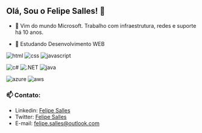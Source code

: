 ## Olá, Sou o Felipe Salles! 👋

- 🔭 Vim do mundo Microsoft. Trabalho com infraestrutura, redes e suporte há 10 anos.

- 🌱 Estudando Desenvolvimento WEB 

![html](https://img.shields.io/badge/HTML5-E34F26?style=for-the-badge&logo=html5&logoColor=white)
![css](https://img.shields.io/badge/CSS3-1572B6?style=for-the-badge&logo=css3&logoColor=white)
![javascript](https://img.shields.io/badge/JavaScript-323330?style=for-the-badge&logo=javascript&logoColor=F7DF1E)

![c#](https://img.shields.io/badge/C%23-239120?style=for-the-badge&logo=c-sharp&logoColor=white)
![.NET](https://img.shields.io/badge/.NET-5C2D91?style=for-the-badge&logo=.net&logoColor=white)
![java](https://img.shields.io/badge/Java-ED8B00?style=for-the-badge&logo=java&logoColor=white)

![azure](https://img.shields.io/badge/Microsoft_Azure-0089D6?style=for-the-badge&logo=microsoft-azure&logoColor=white)
![aws](https://img.shields.io/badge/Amazon_AWS-232F3E?style=for-the-badge&logo=amazon-aws&logoColor=white)


### 📫 Contato:
  
- Linkedin: [Felipe Salles](https://www.linkedin.com/in/fnsalles/)
- Twitter: [Felipe Salles](https://twitter.com/sallesfelipe_)
- E-mail: felipe.salles@outlook.com
